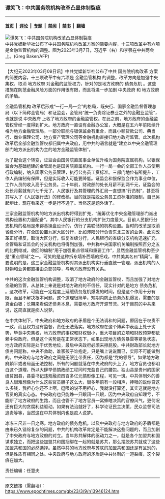 ### 谭笑飞：中共国务院机构改革凸显体制裂痕

---

#### [首页](../../../..?n13946124) &nbsp;|&nbsp; [评论](../../../../../epoch-comment?n13946124) &nbsp;|&nbsp; [专题](../../../../../epoch-special?n13946124) &nbsp;|&nbsp; [禁闻](../../../../../epoch-news?n13946124) &nbsp;|&nbsp; [禁书](../../../../../books?n13946124) &nbsp;|&nbsp; [翻墙](https://github.com/gfw-breaker/nogfw/blob/master/README.md?n13946124)


<div><img alt="谭笑飞：中共国务院机构改革凸显体制裂痕" class="attachment-djy_600_400 size-djy_600_400 wp-post-image" src="https://i.epochtimes.com/assets/uploads/2023/03/id13945409-72f3ffcc66a0d99b55171ea5bd6dd380-600x400.jpg"/>
<div class="caption">
 中共党媒新华社公布了中共国务院机构改革方案的简要内容，十三项改革中有六项是金融监管机构的调整。图为2023年3月7日，习近平（右）和李强在中共两会上。(Greg Baker/AFP)
</div></div><hr/><div class="post_content" id="artbody" itemprop="articleBody">
 <!-- article content begin -->
 <p>
  【大纪元2023年03月09日讯】中共党媒新华社公布了中共
  <ok href="https://www.epochtimes.com/gb/tag/%E5%9B%BD%E5%8A%A1%E9%99%A2%E6%9C%BA%E6%9E%84%E6%94%B9%E9%9D%A9.html">
   国务院机构改革
  </ok>
  方案的简要内容，十三项改革中有六项是
  <ok href="https://www.epochtimes.com/gb/tag/%E9%87%91%E8%9E%8D%E7%9B%91%E7%AE%A1%E6%9C%BA%E6%9E%84.html">
   金融监管机构
  </ok>
  的调整，改革方向是加强中央集权，取消
  <ok href="https://www.epochtimes.com/gb/tag/%E5%9C%B0%E6%96%B9%E6%94%BF%E5%BA%9C.html">
   地方政府
  </ok>
  对金融的监管权力，针对的是地方政府的
  <ok href="https://www.epochtimes.com/gb/tag/%E5%80%BA%E5%8A%A1%E5%8D%B1%E6%9C%BA.html">
   债务危机
  </ok>
  。这些措施在防范金融风险方面的作用很有限，而且将进一步加剧
  <ok href="https://www.epochtimes.com/gb/tag/%E4%B8%AD%E5%A4%AE%E6%94%BF%E5%BA%9C.html">
   中央政府
  </ok>
  和
  <ok href="https://www.epochtimes.com/gb/tag/%E5%9C%B0%E6%96%B9%E6%94%BF%E5%BA%9C.html">
   地方政府
  </ok>
  的矛盾。
 </p>
 <p>
  <ok href="https://www.epochtimes.com/gb/tag/%E9%87%91%E8%9E%8D%E7%9B%91%E7%AE%A1%E6%9C%BA%E6%9E%84.html">
   金融监管机构
  </ok>
  改革后形成“一行一局一会”的格局，既央行、国家金融监督管理总局（以下简称金管局）和证监会，金管局“统一负责除证券业之外的金融业监管”，也就是说
  <ok href="https://www.epochtimes.com/gb/tag/%E4%B8%AD%E5%A4%AE%E6%94%BF%E5%BA%9C.html">
   中央政府
  </ok>
  上收了地方政府的金融监管权。在此之前，地方政府的金融监管权曾经一度得到扩大。地方政府一直设有金融办公室，大概是在五六年前陆续升格为地方金融管理局，一部分职能与银保监会有重合，而且小额贷款公司、典当行、商业保理公司、地方资产管理公司等金融机构直接归地方政府监管。此次机构改革后全部金融监管权都归属中央政府，用中共的语言就是“建立以中央金融管理部门地方派出机构为主的地方金融监管体制”。
 </p>
 <p>
  为了配合这个转变，证监会由国务院直属事业单位升格为国务院直属机构，以银保监会为基础组建的金管局也是国务院直属机构。一行一局一会的全部工作人员使用行政编制，纳入国家公务员管理，执行公务员工资标准。三部门地位有所提升，工作人员编制有保障，但是实际收入可能要降低。证监会和银保监会作为事业单位，工作人员的收入高于公务员。二十年前，财政部的处长月薪不到两千元，证监会的处长月薪就有六七千元了。人民银行及其管理的外汇局一直想搞“行员制”，甚至将其写入了《人民银行法》的修改稿，目的就是摆脱公务员工资标准的限制，自己另起炉灶，现在看来这一步是行不通了。当然这是题外话了。
 </p>
 <p>
  三家金融监管机构的地方派出机构将得到扩充，“统筹优化中央金融管理部门派出机构设置和力量配备”。其中人民银行的分支机构扩张力度最大。目前人民银行分支机构的格局是朱镕基操盘设计的，仿行了美联储的机构设置。当时的改革是取消省级分行，在全国设置九家大区分行，比如渖阳分行负责东北三省的业务。此次改革正好相反，取消大区分行，恢复省级分行，人民银行的省级分支机构迅速扩充。金管局和证监会的分支机构也将得到加强，中共称中央国家机关编制按照百分之五的比例缩减，收回的编制“用于加强重点领域和重要工作”，显然金融监管机构至少是“重点领域”之一。可笑的是这种拆东墙补西墙的把戏，中共美其名曰“精简”。需要说明的是，这三家金融监管机构对其派出机构实行垂直统一管理，派出机构的人财物和业务都直接由总部领导，与地方政府没有关系。
 </p>
 <p>
  中共的这次金融监管机构调整，取消了地方政府的金融监管权，而且加强了对地方金融的监管，从总体上来说是对地方政府的不信任，现实针对的是地方
  <ok href="https://www.epochtimes.com/gb/tag/%E5%80%BA%E5%8A%A1%E5%8D%B1%E6%9C%BA.html">
   债务危机
  </ok>
  。这次改革，可能在一定程度上延缓债务危机爆发的时间，但是这个作用十分有限，而且不解决根本问题。这个道理很简单，短期内防止债务危机爆发，需要的是真金白银；长期来看偿还债务本息，需要地方政府开源节流。对于目前的中共来说，这简直就是痴人说梦。
 </p>
 <p>
  在中共体制下，中央政府和地方政府的矛盾是个无法调和的问题，原因在于权责不一致，而且权力没有监督，责任无法落实。地方政府在这个博弈中表面上处于劣势，毕竟中央集权，地方政府的事权和财权很小，重大项目的立项和财政预算都依赖中央政府。但是这个劣势是在正常状态下，如果出现地方债务暴雷等紧急状态，地方政府实际是处于优势地位，最后中央政府必须来擦屁股。中共财政部长就地方债务问题称，中央不救助，谁家孩子谁抱走，只是嘴上说说而已，实际不可能做到的。中央政府与地方政府之间是无限连带责任，因为都是“党的领导”。如果地方政府躺平或者局面无法控制，所有的问题就落在中央政府的头上了。地方官员也都明白这个道理，所以大肆举债搞政绩工程同时充盈自己的腰包。独山县是贵州的国家级贫困县，县委书记违规融资四百多亿元搞形像工程，可见一斑。中共体制外的善良人很难想像为什么这些官员胆子这么大，很多年前有一段相声，捧哏的说你贷这么多钱，我担心你还不上啊，逗哏的说不用担心，我就没打算还，其实这就是地方官员的真实心态。中央政府也只能睁一只眼闭一只眼，因为中央政府自知理亏，不能断了地方政府的生路，而且也管不了地方官员一窝蜂瞎决策的官僚风气，更何况还有巨大的贪腐利益驱动。如果有法治就好了，科学论证民主决策，民众监督司法追责等等，当然这在中共体制内也是痴人说梦。
 </p>
 <p>
  冰冻三尺非一日之寒。地方政府的债务危机，以及中央政府与地方政府的矛盾都是由来已久错综复杂的问题，中共的机构改革肯定是不能解决这些问题的，而且加剧了中央政府与地方政府的对立。当年苏共解体的驱动力之一，就是各个加盟共和国谋求独立，而把这些加盟共和国捆绑在一起的就是苏共，那么摆脱苏共就成了这些加盟共和国的必然选择。虽然中共的地方政府与苏联的加盟共和国还是有区别的，但是性质有相同之处。中央政府与地方政府的矛盾是中共体制的一道裂痕，这个裂痕在加大。
 </p>
 <p>
  责任编辑：任慧夫
 </p>
 <!-- article content end -->
 <div id="below_article_ad">
 </div>
</div>


---

原文链接（需翻墙）：https://www.epochtimes.com/gb/23/3/9/n13946124.htm